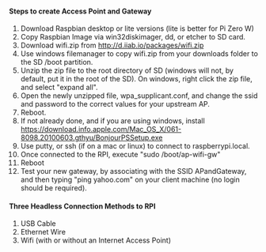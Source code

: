 #### Steps to create Access Point and Gateway

1. Download Raspbian desktop or lite versions (lite is better for Pi Zero W)
2. Copy Raspbian Image via win32diskimager, dd, or etcher to SD card.
3. Download wifi.zip from http://d.iiab.io/packages/wifi.zip
4. Use windows filemanager to copy wifi.zip from your downloads folder to the SD /boot partition.
5. Unzip the zip file to the root directory of SD (windows will not, by default, put it in the root of the SD). On windows, right click the zip file, and select "expand all".
6. Open the newly unzipped file, wpa_supplicant.conf, and change the ssid and password to the correct values for your upstream AP.
7. Reboot.
8. If not already done, and if you are using windows, install https://download.info.apple.com/Mac_OS_X/061-8098.20100603.gthyu/BonjourPSSetup.exe
9. Use putty, or ssh (if on a mac or linux) to connect to raspberrypi.local.
10. Once connected to the RPI, execute "sudo /boot/ap-wifi-gw"
11. Reboot
12. Test your new gateway, by associating with the SSID APandGateway, and then typing "ping yahoo.com" on your client machine (no login should be required).

#### Three Headless Connection Methods to RPI

1. USB Cable
2. Ethernet Wire
3. Wifi (with or without an Internet Access Point)



